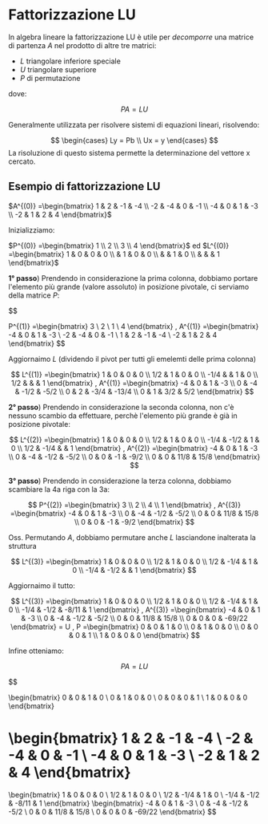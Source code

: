# Fattorizzazione LU

In algebra lineare la fattorizzazione LU è utile per _decomporre_ una matrice di partenza $A$ nel prodotto di altre tre matrici:

* $L$ triangolare inferiore speciale
* $U$ triangolare superiore
* $P$ di permutazione

dove:

$$ PA = LU $$

Generalmente utilizzata per risolvere sistemi di equazioni lineari, risolvendo:

$$
\begin{cases}
    Ly = Pb \\
    Ux = y 
\end{cases}
$$
La risoluzione di questo sistema permette la determinazione del vettore x cercato.

## Esempio di fattorizzazione LU

$A^{(0)} =\begin{bmatrix}
1 & 2 & -1 & -4 \\
-2 & -4 & 0 & -1 \\
-4 & 0 & 1 & -3 \\
-2 & 1 & 2 & 4 
\end{bmatrix}$

Inizializziamo:

$P^{(0)} =\begin{bmatrix}
1 \\
2 \\
3 \\
4
\end{bmatrix}$
ed 
$L^{(0)} =\begin{bmatrix}
1 & 0  & 0  & 0   \\
  & 1  & 0  & 0 \\
  &    & 1  & 0  \\
  &    &    & 1 
\end{bmatrix}$

__1° passo__) Prendendo in considerazione la prima colonna, dobbiamo portare l'elemento più grande (valore assoluto) in posizione pivotale, ci serviamo della matrice $P$:

$$

P^{(1)} =\begin{bmatrix}
3 \\
2 \\
1 \\
4
\end{bmatrix}
,
A^{(1)} =\begin{bmatrix}
-4 & 0 & 1 & -3 \\
-2 & -4 & 0 & -1 \\
1 & 2 & -1 & -4 \\
-2 & 1 & 2 & 4 
\end{bmatrix}
$$

Aggiornaimo $L$ (dividendo il pivot per tutti gli emelemti delle prima colonna)

$$
L^{(1)} =\begin{bmatrix}
1    & 0  & 0  & 0   \\
1/2  & 1  & 0  & 0 \\
-1/4 &    & 1  & 0  \\
1/2  &    &    & 1 
\end{bmatrix}
,
A^{(1)} =\begin{bmatrix}
-4 & 0 & 1 & -3 \\
0 & -4 & -1/2 & -5/2 \\
0 & 2 & -3/4 & -13/4 \\
0 & 1 & 3/2 & 5/2 
\end{bmatrix}
$$

__2° passo__) Prendendo in considerazione la seconda colonna, non c'è nessuno scambio da effettuare, perchè l'elemento più grande è già in posizione pivotale:

$$
L^{(2)} =\begin{bmatrix}
1    & 0  & 0  & 0   \\
1/2  & 1  & 0  & 0 \\
-1/4 &  -1/2  & 1  & 0  \\
1/2  &  -1/4  &    & 1 
\end{bmatrix}
,
A^{(2)} =\begin{bmatrix}
-4 & 0 & 1 & -3 \\
0 & -4 & -1/2 & -5/2 \\
0 & 0 & -1 & -9/2 \\
0 & 0 & 11/8 & 15/8 
\end{bmatrix}
$$

__3° passo__) Prendendo in considerazione la terza colonna, dobbiamo scambiare la 4a riga con la 3a:

$$
P^{(2)} =\begin{bmatrix}
3 \\
2 \\
4 \\
1
\end{bmatrix}
,
A^{(3)} =\begin{bmatrix}
-4 & 0 & 1 & -3 \\
0 & -4 & -1/2 & -5/2 \\
0 & 0 & 11/8 & 15/8  \\
0 & 0 & -1 & -9/2 
\end{bmatrix}
$$

Oss. Permutando $A$, dobbiamo permutare anche $L$ lasciandone inalterata la struttura

$$
L^{(3)} =\begin{bmatrix}
1    & 0  & 0  & 0   \\
1/2  & 1  & 0  & 0 \\
1/2 &  -1/4  & 1  & 0  \\
-1/4  &  -1/2  &    & 1 
\end{bmatrix}
$$

Aggiornaimo il tutto:

$$
L^{(3)} =\begin{bmatrix}
1    & 0  & 0  & 0   \\
1/2  & 1  & 0  & 0 \\
1/2 &  -1/4  & 1  & 0  \\
-1/4  &  -1/2  & -8/11   & 1 
\end{bmatrix}
, 
A^{(3)} =\begin{bmatrix}
-4 & 0 & 1 & -3 \\
0 & -4 & -1/2 & -5/2 \\
0 & 0 & 11/8 & 15/8  \\
0 & 0 & 0 & -69/22 
\end{bmatrix}
= U
, 
P =\begin{bmatrix}
0 & 0 & 1 & 0 \\
0 & 1 & 0 & 0 \\
0 & 0 & 0 & 1 \\
1 & 0 & 0 & 0 
\end{bmatrix}
$$

Infine otteniamo:

$$PA = LU$$

$$

\begin{bmatrix}
0 & 0 & 1 & 0 \\
0 & 1 & 0 & 0 \\
0 & 0 & 0 & 1 \\
1 & 0 & 0 & 0 
\end{bmatrix}

\begin{bmatrix}
1 & 2 & -1 & -4 \\
-2 & -4 & 0 & -1 \\
-4 & 0 & 1 & -3 \\
-2 & 1 & 2 & 4 
\end{bmatrix}
= 
\begin{bmatrix}
1    & 0  & 0  & 0   \\
1/2  & 1  & 0  & 0 \\
1/2 &  -1/4  & 1  & 0  \\
-1/4  &  -1/2  & -8/11   & 1 
\end{bmatrix}
\begin{bmatrix}
-4 & 0 & 1 & -3 \\
0 & -4 & -1/2 & -5/2 \\
0 & 0 & 11/8 & 15/8  \\
0 & 0 & 0 & -69/22 
\end{bmatrix}
$$